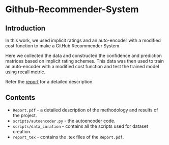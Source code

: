 # Github-Recommender-System
## Introduction
In this work, we used implicit ratings and an auto-encoder with a modified cost function to make a GitHub Recommender System. 

Here we collected the data and constructed the confidence and prediction matrices based on implicit rating schemes. This data was then used to train an auto-encoder with a modified cost function and test the trained model using recall metric.

Refer the [report](https://github.com/divyanshu-talwar/Github-Recommender-System/blob/master/Report.pdf) for a detailed description.

## Contents
* `Report.pdf` - a detailed description of the methodology and results of the project.
* `scripts/autoencoder.py` - the autoencoder code.
* `scripts/data_curation` - contains all the scripts used for dataset creation.
* `report_tex` - contains the .tex files of the `Report.pdf`.
